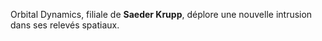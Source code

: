 ﻿Orbital Dynamics, filiale de **Saeder Krupp**, déplore une nouvelle intrusion dans ses relevés spatiaux.
